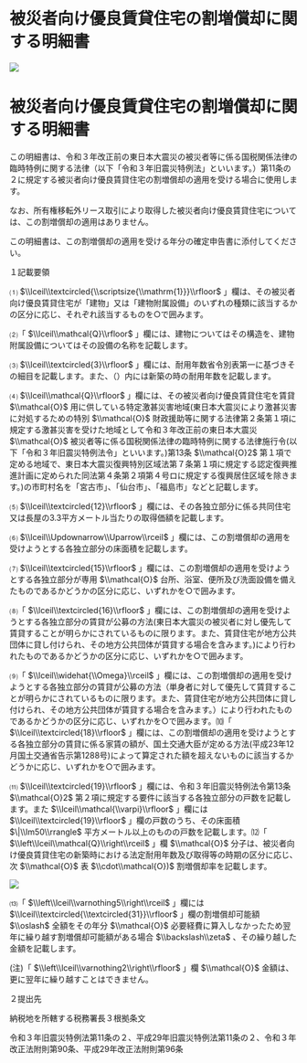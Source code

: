 # 被災者向け優良賃貸住宅の割増償却に関する明細書

![](https://www.nta.go.jp/tmp/b495a8ec-54a9-4a96-99e5-82b645ae5d2e/images/5234ed1d869c03c1c76fa23630dbee57721ff4aafea6bad6c61000423f10418c.jpg)

# 被災者向け優良賃貸住宅の割増償却に関する明細書

この明細書は、令和３年改正前の東日本大震災の被災者等に係る国税関係法律の臨時特例に関する法律（以下「令和３年旧震災特例法」といいます。）第11条の２に規定する被災者向け優良賃貸住宅の割増償却の適用を受ける場合に使用します。

なお、所有権移転外リース取引により取得した被災者向け優良賃貸住宅については、この割増償却の適用はありません。

この明細書は、この割増償却の適用を受ける年分の確定申告書に添付してください。

１記載要領

⑴ $\\lceil\\textcircled{\\scriptsize{\\mathrm{1}}}\\rfloor$ 」欄は、その被災者向け優良賃貸住宅が「建物」又は「建物附属設備」のいずれの種類に該当するかの区分に応じ、それぞれ該当するものを○で囲みます。

⑵「 $\\lceil\\mathcal{Q}\\rfloor$ 」欄には、建物についてはその構造を、建物附属設備についてはその設備の名称を記載します。

⑶ $\\lceil\\textcircled{3}\\rfloor$ 」欄には、耐用年数省令別表第一に基づきその細目を記載します。また、（）内には新築の時の耐用年数を記載します。

⑷ $\\lceil\\mathcal{Q}\\rfloor$ 」欄には、その被災者向け優良賃貸住宅を賃貸 $\\mathcal{O}$ 用に供している特定激甚災害地域(東日本大震災により激甚災害に対処するための特別 $\\mathcal{O}$ 財政援助等に関する法律第２条第１項に規定する激甚災害を受けた地域として令和３年改正前の東日本大震災 $\\mathcal{O}$ 被災者等に係る国税関係法律の臨時特例に関する法律施行令(以下「令和３年旧震災特例法令」といいます。)第13条 $\\mathcal{O}2$ 第１項で定める地域で、東日本大震災復興特別区域法第７条第１項に規定する認定復興推進計画に定められた同法第４条第２項第４号ロに規定する復興居住区域を除きます。)の市町村名を「宮古市」、「仙台市」、「福島市」などと記載します。

⑸ $\\lceil\\textcircled{12}\\rfloor$ 」欄には、その各独立部分に係る共同住宅又は長屋の3.3平方メートル当たりの取得価額を記載します。

⑹ $\\lceil\\Updownarrow\\Uparrow\\rceil$ 」欄には、この割増償却の適用を受けようとする各独立部分の床面積を記載します。

⑺ $\\lceil\\textcircled{15}\\rfloor$ 」欄には、この割増償却の適用を受けようとする各独立部分が専用 $\\mathcal{O}$ 台所、浴室、便所及び洗面設備を備えたものであるかどうかの区分に応じ、いずれかを○で囲みます。

⑻「 $\\lceil\\textcircled{16}\\rfloor$ 」欄には、この割増償却の適用を受けようとする各独立部分の賃貸が公募の方法(東日本大震災の被災者に対し優先して賃貸することが明らかにされているものに限ります。また、賃貸住宅が地方公共団体に貸し付けられ、その地方公共団体が賃貸する場合を含みます。)により行われたものであるかどうかの区分に応じ、いずれかを○で囲みます。

⑼「 $\\lceil\\widehat{\\Omega}\\rceil$ 」欄には、この割増償却の適用を受けようとする各独立部分の賃貸が公募の方法（単身者に対して優先して賃貸することが明らかにされているものに限ります。また、賃貸住宅が地方公共団体に貸し付けられ、その地方公共団体が賃貸する場合を含みます。）により行われたものであるかどうかの区分に応じ、いずれかを○で囲みます。⑽「 $\\lceil\\textcircled{18}\\rfloor$ 」欄には、この割増償却の適用を受けようとする各独立部分の賃貸に係る家賃の額が、国土交通大臣が定める方法(平成23年12月国土交通省告示第1288号)によって算定された額を超えないものに該当するかどうかに応じ、いずれかを○で囲みます。

⑾ $\\lceil\\textcircled{19}\\rfloor$ 」欄には、令和３年旧震災特例法令第13条 $\\mathcal{O}2$ 第２項に規定する要件に該当する各独立部分の戸数を記載します。また $\\lceil\\mathcal{\\varpi}\\rfloor$ 」欄には $\\lceil\\textcircled{19}\\rfloor$ 」欄の戸数のうち、その床面積 $\|\\Im50\\rrangle$ 平方メートル以上のものの戸数を記載します。⑿「 $\\left\\lceil\\mathcal{Q}\\right\\rceil$ 」欄 $\\mathcal{O}$ 分子は、被災者向け優良賃貸住宅の新築時における法定耐用年数及び取得等の時期の区分に応じ、次 $\\mathcal{O}$ 表 $\\cdot\\mathcal{O})$ 割増償却率を記載します。

![](https://www.nta.go.jp/tmp/b495a8ec-54a9-4a96-99e5-82b645ae5d2e/images/34825386662326c182f5b4d567b1a870a9c4ef84c4e46296ea802e61ec7b374a.jpg)

⒀「 $\\left\\lceil\\varnothing5\\right\\rceil$ 」欄には $\\lceil\\textcircled{\\textcircled{31}}\\rfloor$ 」欄の割増償却可能額 $\\oslash$ 全額をその年分 $\\mathcal{O}$ 必要経費に算入しなかったため翌年に繰り越す割増償却可能額がある場合 $\\backslash\\zeta$ 、その繰り越した金額を記載します。

(注)「 $\\left\\lceil\\varnothing2\\right\\rfloor$ 」欄 $\\mathcal{O}$ 金額は、更に翌年に繰り越すことはできません。

２提出先

納税地を所轄する税務署長３根拠条文

令和３年旧震災特例法第11条の２、平成29年旧震災特例法第11条の２、令和３年改正法附則第90条、平成29年改正法附則第96条